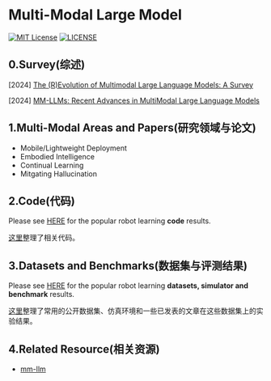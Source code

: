 # Multi-Modal Large Model

[![MIT License](https://img.shields.io/badge/license-MIT-green.svg)](https://opensource.org/licenses/MIT) [![LICENSE](https://img.shields.io/badge/license-Anti%20996-blue.svg)](https://github.com/996icu/996.ICU/blob/master/LICENSE)



## 0.Survey(综述)

[2024] [The (R)Evolution of Multimodal Large Language Models: A Survey](https://arxiv.org/abs/2402.12451)

[2024] [MM-LLMs: Recent Advances in MultiModal Large Language Models](https://arxiv.org/abs/2401.13601)



## 1.Multi-Modal Areas and Papers(研究领域与论文)

- Mobile/Lightweight Deployment
- Embodied Intelligence
- Continual Learning
- Mitgating Hallucination



## 2.Code(代码)

Please see [HERE](https://github.com/whaleRobot/Robot-Learning/tree/master/mm-lm/code) for the popular robot learning **code** results.

[这里](https://github.com/whaleRobot/Robot-Learning/tree/master/mm-lm/code)整理了相关代码。



## 3.Datasets and Benchmarks(数据集与评测结果)

Please see [HERE](https://github.com/whaleRobot/Robot-Learning/tree/master/mm-lm/data) for the popular robot learning **datasets, simulator and benchmark** results.

[这里](https://github.com/whaleRobot/Robot-Learning/tree/master/mm-lm/data)整理了常用的公开数据集、仿真环境和一些已发表的文章在这些数据集上的实验结果。



## 4.Related Resource(相关资源)

- [mm-llm](https://mm-llms.github.io/)